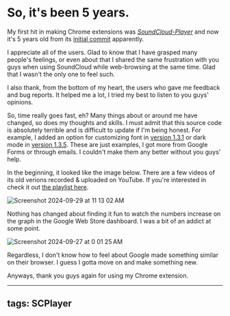 # So, it's been 5 years.
My first hit in making Chrome extensions was _[SoundCloud-Player](https://akiba.cloud/soundcloud-player/)_ and now it's 5 years old from its [initial commit](https://github.com/S4WA/SoundCloud-Player/commit/8f67d8dd9323ae18e2fbc82c5f947d7f9cf565d9) apparently. 

I appreciate all of the users. Glad to know that I have grasped many people's feelings, or even about that I shared the same frustration with you guys when using SoundCloud while web-browsing at the same time. Glad that I wasn't the only one to feel such.

I also thank, from the bottom of my heart, the users who gave me feedback and bug reports. It helped me a lot, I tried my best to listen to you guys' opinions.

So, time really goes fast, eh? Many things about or around me have changed, so does my thoughts and skills. I must admit that this source code is absolutely terrible and is difficult to update if I'm being honest. For example, I added an option for customizing font in [version 1.3.1](https://github.com/S4WA/SoundCloud-Player/commit/f4a5fcb6d50be895843d869db996335dc06fcdab) or dark mode in [version 1.3.5](https://github.com/S4WA/SoundCloud-Player/commit/622526d102f6f85fd031d7c70ea9d39a00b50c4a). These are just examples, I got more from Google Forms or through emails. I couldn't make them any better without you guys' help. 

In the beginning, it looked like the image below. There are a few videos of its old verions recorded & uploaded on YouTube. If you're interested in check it out [the playlist here](https://www.youtube.com/playlist?list=PLOD7EH5lOfwgN0pHSu-w7zrFvvnTzrrSy).

![Screenshot 2024-09-29 at 11 13 02 AM](https://github.com/user-attachments/assets/abd68fdc-6439-4d86-b818-dae5639e41eb)

Nothing has changed about finding it fun to watch the numbers increase on the graph in the Google Web Store dashboard. I was a bit of an addict at some point.

![Screenshot 2024-09-27 at 0 01 25 AM](https://github.com/user-attachments/assets/f5d43612-d949-4b28-8317-fa2c58646de0)

Regardless, I don't know how to feel about Google made something similar on their browser. I guess I gotta move on and make something new. 

Anyways, thank you guys again for using my Chrome extension.

---
tags: SCPlayer
---
